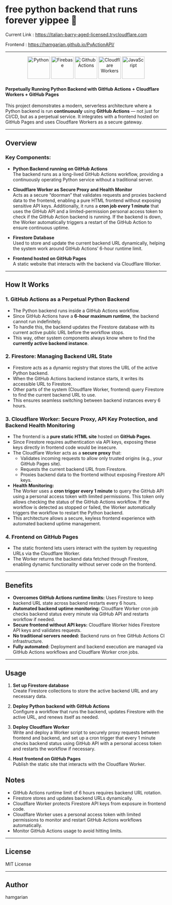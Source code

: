 # free python backend that runs forever yippee 🎉

Current Link : https://italian-barry-aged-licensed.trycloudflare.com

Frontend : https://hamgarian.github.io/PyActionAPI/

<hr>
<div align="center">
<a href="#bottom"><img width="70" src="https://raw.githubusercontent.com/marwin1991/profile-technology-icons/refs/heads/main/icons/python.png" alt="Python" title="Python"/></a>
<a href="#bottom"><img width="70" src="https://raw.githubusercontent.com/marwin1991/profile-technology-icons/refs/heads/main/icons/firebase.png" alt="Firebase" title="Firebase"/></a>
<a href="#bottom"><img width="70" src="https://github.com/user-attachments/assets/de095128-b6b6-4888-a12e-764f967208af" alt="Github Actions" title="Github Actions"/></a>
<a href="#bottom"><img width="70" src="https://github.com/user-attachments/assets/e66cdb58-fb18-4149-aa35-694e93962732" alt="Cloudflare Workers" title="Cloudflare Workers"/></a>
<a href="#bottom"><img width="70" src="https://raw.githubusercontent.com/marwin1991/profile-technology-icons/refs/heads/main/icons/javascript.png" alt="JavaScript" title="JavaScript"/></a>
</div>

#### Perpetually Running Python Backend with GitHub Actions + Cloudflare Workers + GitHub Pages

This project demonstrates a modern, serverless architecture where a Python backend is run **continuously** using **GitHub Actions** — not just for CI/CD, but as a perpetual service. It integrates with a frontend hosted on GitHub Pages and uses Cloudflare Workers as a secure gateway.

---

## Overview

### Key Components:

- **Python Backend running on GitHub Actions**  
  The backend runs as a long-lived GitHub Actions workflow, providing a continuously operating Python service without a traditional server.

- **Cloudflare Worker as Secure Proxy and Health Monitor**  
  Acts as a secure “doorman” that validates requests and proxies backend data to the frontend, enabling a pure HTML frontend without exposing sensitive API keys. Additionally, it runs a **cron job every 1 minute** that uses the GitHub API and a limited-permission personal access token to check if the GitHub Action backend is running. If the backend is down, the Worker automatically triggers a restart of the GitHub Action to ensure continuous uptime.

- **Firestore Database**  
  Used to store and update the current backend URL dynamically, helping the system work around GitHub Actions’ 6-hour runtime limit.

- **Frontend hosted on GitHub Pages**  
  A static website that interacts with the backend via Cloudflare Worker.

---

## How It Works

### 1. GitHub Actions as a Perpetual Python Backend

- The Python backend runs inside a GitHub Actions workflow.
- Since GitHub Actions have a **6-hour maximum runtime**, the backend cannot run indefinitely.
- To handle this, the backend updates the Firestore database with its current active public URL before the workflow stops.
- This way, other system components always know where to find the **currently active backend instance**.

### 2. Firestore: Managing Backend URL State

- Firestore acts as a dynamic registry that stores the URL of the active Python backend.
- When the GitHub Actions backend instance starts, it writes its accessible URL to Firestore.
- Other parts of the system (Cloudflare Worker, frontend) query Firestore to find the current backend URL to use.
- This ensures seamless switching between backend instances every 6 hours.

### 3. Cloudflare Worker: Secure Proxy, API Key Protection, and Backend Health Monitoring

- The frontend is a **pure static HTML site** hosted on **GitHub Pages**.
- Since Firestore requires authentication via API keys, exposing these keys directly in frontend code would be insecure.
- The Cloudflare Worker acts as a **secure proxy** that:
  - Validates incoming requests to allow only trusted origins (e.g., your GitHub Pages site).
  - Requests the current backend URL from Firestore.
  - Proxies backend data to the frontend without exposing Firestore API keys.
- **Health Monitoring:**  
  The Worker uses a **cron trigger every 1 minute** to query the GitHub API using a personal access token with limited permissions. This token only allows checking the status of the GitHub Actions workflow. If the workflow is detected as stopped or failed, the Worker automatically triggers the workflow to restart the Python backend.
- This architecture allows a secure, keyless frontend experience with automated backend uptime management.

### 4. Frontend on GitHub Pages

- The static frontend lets users interact with the system by requesting URLs via the Cloudflare Worker.
- The Worker returns the backend data fetched through Firestore, enabling dynamic functionality without server code on the frontend.

---


## Benefits

- **Overcomes GitHub Actions runtime limits:** Uses Firestore to keep backend URL state across backend restarts every 6 hours.
- **Automated backend uptime monitoring:** Cloudflare Worker cron job checks backend status every minute via GitHub API and restarts workflow if needed.
- **Secure frontend without API keys:** Cloudflare Worker hides Firestore API keys and validates requests.
- **No traditional servers needed:** Backend runs on free GitHub Actions CI infrastructure.
- **Fully automated:** Deployment and backend execution are managed via GitHub Actions workflows and Cloudflare Worker cron jobs.

---

## Usage

1. **Set up Firestore database**  
   Create Firestore collections to store the active backend URL and any necessary data.

2. **Deploy Python backend with GitHub Actions**  
   Configure a workflow that runs the backend, updates Firestore with the active URL, and renews itself as needed.

3. **Deploy Cloudflare Worker**  
   Write and deploy a Worker script to securely proxy requests between frontend and backend, and set up a cron trigger that every 1 minute checks backend status using GitHub API with a personal access token and restarts the workflow if necessary.

4. **Host frontend on GitHub Pages**  
   Publish the static site that interacts with the Cloudflare Worker.


## Notes

- GitHub Actions runtime limit of 6 hours requires backend URL rotation.
- Firestore stores and updates backend URLs dynamically.
- Cloudflare Worker protects Firestore API keys from exposure in frontend code.
- Cloudflare Worker uses a personal access token with limited permissions to monitor and restart GitHub Actions workflows automatically.
- Monitor GitHub Actions usage to avoid hitting limits.

---
## License

MIT License

---

## Author

hamgarian
